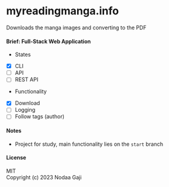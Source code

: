 # myreadingmanga.info
Downloads the manga images and converting to the PDF

#### Brief: Full-Stack Web Application
- States
- [x] CLI
- [ ] API
- [ ] REST API
- Functionality
- [x] Download
- [ ] Logging
- [ ] Follow tags (author)

#### Notes
- Project for study, main functionality lies on the `start` branch

#### License
MIT
<br />
Copyright (c) 2023 Nodaa Gaji
